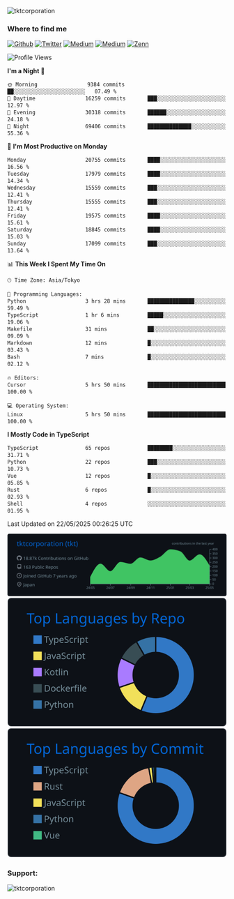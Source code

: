 <p align="left"> <img src="https://komarev.com/ghpvc/?username=tktcorporation&label=Profile%20views&color=0e75b6&style=flat" alt="tktcorporation" /> </p>

<h3>Where to find me</h3>
<p>
<a href="https://github.com/tktcorporation" target="_blank"><img alt="Github" src="https://img.shields.io/badge/GitHub-%2312100E.svg?&style=for-the-badge&logo=Github&logoColor=white" /></a>
<a href="https://twitter.com/tktcorporation" target="_blank"><img alt="Twitter" src="https://img.shields.io/badge/twitter-%231DA1F2.svg?&style=for-the-badge&logo=twitter&logoColor=white" /></a>
<a href="https://www.linkedin.com/in/tktcorporation" target="_blank"><img alt="Medium" src="https://img.shields.io/badge/linkdin-0a66c2.svg?&style=for-the-badge&logo=linkedin&logoColor=white" /></a>
<a href="https://qiita.com/tktcorporation" target="_blank"><img alt="Medium" src="https://img.shields.io/badge/qiita-55C500.svg?&style=for-the-badge&logo=qiita&logoColor=white" /></a>
<a href="https://zenn.dev/tktcorporation" target="_blank"><img alt="Zenn" src="https://img.shields.io/badge/Zenn-3EA8FF.svg?&style=for-the-badge&logo=Zenn&logoColor=white" /></a>
</p>
  
<!--START_SECTION:waka-->
![Profile Views](http://img.shields.io/badge/Profile%20Views-0-blue)

**I'm a Night 🦉** 

```text
🌞 Morning                9384 commits        ██░░░░░░░░░░░░░░░░░░░░░░░   07.49 % 
🌆 Daytime                16259 commits       ███░░░░░░░░░░░░░░░░░░░░░░   12.97 % 
🌃 Evening                30318 commits       ██████░░░░░░░░░░░░░░░░░░░   24.18 % 
🌙 Night                  69406 commits       ██████████████░░░░░░░░░░░   55.36 % 
```
📅 **I'm Most Productive on Monday** 

```text
Monday                   20755 commits       ████░░░░░░░░░░░░░░░░░░░░░   16.56 % 
Tuesday                  17979 commits       ████░░░░░░░░░░░░░░░░░░░░░   14.34 % 
Wednesday                15559 commits       ███░░░░░░░░░░░░░░░░░░░░░░   12.41 % 
Thursday                 15555 commits       ███░░░░░░░░░░░░░░░░░░░░░░   12.41 % 
Friday                   19575 commits       ████░░░░░░░░░░░░░░░░░░░░░   15.61 % 
Saturday                 18845 commits       ████░░░░░░░░░░░░░░░░░░░░░   15.03 % 
Sunday                   17099 commits       ███░░░░░░░░░░░░░░░░░░░░░░   13.64 % 
```


📊 **This Week I Spent My Time On** 

```text
🕑︎ Time Zone: Asia/Tokyo

💬 Programming Languages: 
Python                   3 hrs 28 mins       ███████████████░░░░░░░░░░   59.49 % 
TypeScript               1 hr 6 mins         █████░░░░░░░░░░░░░░░░░░░░   19.06 % 
Makefile                 31 mins             ██░░░░░░░░░░░░░░░░░░░░░░░   09.09 % 
Markdown                 12 mins             █░░░░░░░░░░░░░░░░░░░░░░░░   03.43 % 
Bash                     7 mins              █░░░░░░░░░░░░░░░░░░░░░░░░   02.12 % 

🔥 Editors: 
Cursor                   5 hrs 50 mins       █████████████████████████   100.00 % 

💻 Operating System: 
Linux                    5 hrs 50 mins       █████████████████████████   100.00 % 
```

**I Mostly Code in TypeScript** 

```text
TypeScript               65 repos            ████████░░░░░░░░░░░░░░░░░   31.71 % 
Python                   22 repos            ███░░░░░░░░░░░░░░░░░░░░░░   10.73 % 
Vue                      12 repos            █░░░░░░░░░░░░░░░░░░░░░░░░   05.85 % 
Rust                     6 repos             █░░░░░░░░░░░░░░░░░░░░░░░░   02.93 % 
Shell                    4 repos             ░░░░░░░░░░░░░░░░░░░░░░░░░   01.95 % 
```




 Last Updated on 22/05/2025 00:26:25 UTC
<!--END_SECTION:waka-->

[![](https://raw.githubusercontent.com/tktcorporation/tktcorporation/master/profile-summary-card-output/github_dark/0-profile-details.svg)](https://github.com/vn7n24fzkq/github-profile-summary-cards)
[![](https://raw.githubusercontent.com/tktcorporation/tktcorporation/master/profile-summary-card-output/github_dark/1-repos-per-language.svg)](https://github.com/vn7n24fzkq/github-profile-summary-cards) [![](https://raw.githubusercontent.com/tktcorporation/tktcorporation/master/profile-summary-card-output/github_dark/2-most-commit-language.svg)](https://github.com/vn7n24fzkq/github-profile-summary-cards)

<h3 align="left">Support:</h3>
<p><a href="https://www.buymeacoffee.com/tktcorporation"> <img align="left" src="https://cdn.buymeacoffee.com/buttons/v2/default-yellow.png" height="50" width="210" alt="tktcorporation" /></a></p><br><br>
